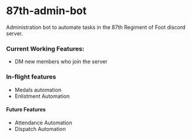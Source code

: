 # 87th-admin-bot
Administration bot to automate tasks in the 87th Regiment of Foot discord server.

### Current Working Features:
- DM new members who join the server

### In-flight features
- Medals automation
- Enlistment Automation

#### Future Features
- Attendance Automation
- Dispatch Automation
